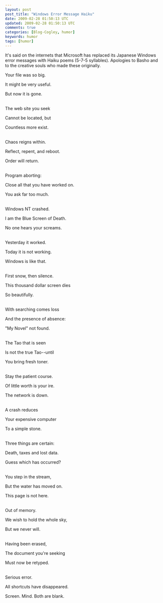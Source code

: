 ```yaml
---           
layout: post
post_title: "Windows Error Message Haiku"
date: 2009-02-28 01:50:13 UTC
updated: 2009-02-28 01:50:13 UTC
comments: true
categories: [Blog-Cogley, humor]
keywords: humor
tags: [humor]
---
```

 

It's said on the internets that Microsoft has replaced its Japanese Windows error messages with Haiku poems (5-7-5 syllables). Apologies to Basho and to the creative souls who made these originally. 


> 


Your file was so big.


It might be very useful.


But now it is gone.

<br />
The web site you seek


Cannot be located, but


Countless more exist.

<br />
Chaos reigns within.


Reflect, repent, and reboot.


Order will return.

<br />
Program aborting:


Close all that you have worked on.


You ask far too much.

<br />
Windows NT crashed.


I am the Blue Screen of Death.


No one hears your screams.

<br />
Yesterday it worked.


Today it is not working.


Windows is like that.

<br />
First snow, then silence.


This thousand dollar screen dies


So beautifully.

<br />
With searching comes loss


And the presence of absence:


"My Novel" not found.

<br />
The Tao that is seen


Is not the true Tao--until


You bring fresh toner.

<br />
Stay the patient course.


Of little worth is your ire.


The network is down.

<br />
A crash reduces


Your expensive computer


To a simple stone.

<br />
Three things are certain:


Death, taxes and lost data.


Guess which has occurred?

<br />
You step in the stream,


But the water has moved on.


This page is not here.

<br />
Out of memory.


We wish to hold the whole sky,


But we never will.

<br />
Having been erased,


The document you're seeking


Must now be retyped.

<br />
Serious error.


All shortcuts have disappeared.


Screen. Mind. Both are blank.

<br />


